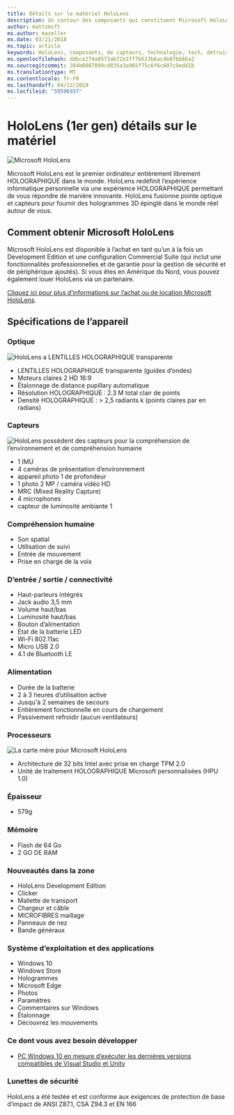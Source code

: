 ```yaml
---
title: Détails sur le matériel HoloLens
description: Un contour des composants qui constituent Microsoft HoloLens, première entièrement librement HOLOGRAPHIQUE ordinateur dans le monde exécutant Windows.
author: mattzmsft
ms.author: mazeller
ms.date: 03/21/2018
ms.topic: article
keywords: HoloLens, composants, de capteurs, technologie, tech, détruire, destruction,
ms.openlocfilehash: ddbce274a0573ab72e1ff7b523b6ac4b8fbb6ba2
ms.sourcegitcommit: 384b0087899cd835a3a965f75c6f6c607c9edd1b
ms.translationtype: MT
ms.contentlocale: fr-FR
ms.lasthandoff: 04/12/2019
ms.locfileid: "59596937"
---
```

# <a name="hololens-1st-gen-hardware-details"></a>HoloLens (1er gen) détails sur le matériel

![Microsoft HoloLens](images/see-through-400px.jpg)

Microsoft HoloLens est le premier ordinateur entièrement librement HOLOGRAPHIQUE dans le monde. HoloLens redéfinit l’expérience informatique personnelle via une expérience HOLOGRAPHIQUE permettant de vous répondre de manière innovante. HoloLens fusionne pointe optique et capteurs pour fournir des hologrammes 3D épinglé dans le monde réel autour de vous.

## <a name="how-to-get-microsoft-hololens"></a>Comment obtenir Microsoft HoloLens

Microsoft HoloLens est disponible à l’achat en tant qu’un à la fois un Development Edition et une configuration Commercial Suite (qui inclut une fonctionnalités professionnelles et de garantie pour la gestion de sécurité et de périphérique ajoutés). Si vous êtes en Amérique du Nord, vous pouvez également louer HoloLens via un partenaire.

[Cliquez ici pour plus d’informations sur l’achat ou de location Microsoft HoloLens](https://www.microsoft.com/hololens/buy).

## <a name="device-specifications"></a>Spécifications de l’appareil

### <a name="optics"></a>Optique

![HoloLens a LENTILLES HOLOGRAPHIQUE transparente](images/displays-400px.jpg)
* LENTILLES HOLOGRAPHIQUE transparente (guides d’ondes)
* Moteurs claires 2 HD 16:9
* Étalonnage de distance pupillary automatique
* Résolution HOLOGRAPHIQUE : 2.3 M total clair de points
* Densité HOLOGRAPHIQUE : > 2,5 radiants k (points claires par en radians)

### <a name="sensors"></a>Capteurs

![HoloLens possèdent des capteurs pour la compréhension de l’environnement et de compréhension humaine](images/sensor-bar-400px.jpg)
* 1 IMU
* 4 caméras de présentation d’environnement
* appareil photo 1 de profondeur
* 1 photo 2 MP / caméra vidéo HD
* MRC (Mixed Reality Capture)
* 4 microphones
* capteur de luminosité ambiante 1

### <a name="human-understanding"></a>Compréhension humaine
* Son spatial
* Utilisation de suivi
* Entrée de mouvement
* Prise en charge de la voix

### <a name="input--output--connectivity"></a>D’entrée / sortie / connectivité
* Haut-parleurs intégrés
* Jack audio 3,5 mm
* Volume haut/bas
* Luminosité haut/bas
* Bouton d’alimentation
* État de la batterie LED
* Wi-Fi 802.11ac
* Micro USB 2.0
* 4.1 de Bluetooth LE

### <a name="power"></a>Alimentation
* Durée de la batterie
* 2 à 3 heures d’utilisation active
* Jusqu'à 2 semaines de secours
* Entièrement fonctionnelle en cours de chargement
* Passivement refroidir (aucun ventilateurs)

### <a name="processors"></a>Processeurs

![La carte mère pour Microsoft HoloLens](images/motherboard-400px.jpg)
* Architecture de 32 bits Intel avec prise en charge TPM 2.0
* Unité de traitement HOLOGRAPHIQUE Microsoft personnalisées (HPU 1.0)

### <a name="weight"></a>Épaisseur
* 579g

### <a name="memory"></a>Mémoire
* Flash de 64 Go
* 2 GO DE RAM

### <a name="whats-in-the-box"></a>Nouveautés dans la zone
* HoloLens Development Edition
* Clicker
* Mallette de transport
* Chargeur et câble
* MICROFIBRES maillage
* Panneaux de nez
* Bande généraux

### <a name="os-and-apps"></a>Système d’exploitation et des applications
* Windows 10
* Windows Store
* Hologrammes
* Microsoft Edge
* Photos
* Paramètres
* Commentaires sur Windows
* Étalonnage
* Découvrez les mouvements

### <a name="what-you-need-to-develop"></a>Ce dont vous avez besoin développer
* [PC Windows 10 en mesure d’exécuter les dernières versions compatibles de Visual Studio et Unity](install-the-tools.md)

### <a name="safety-eyewear"></a>Lunettes de sécurité

HoloLens a été testée et est conforme aux exigences de protection de base d’impact de ANSI Z87.1, CSA Z94.3 et EN 166
